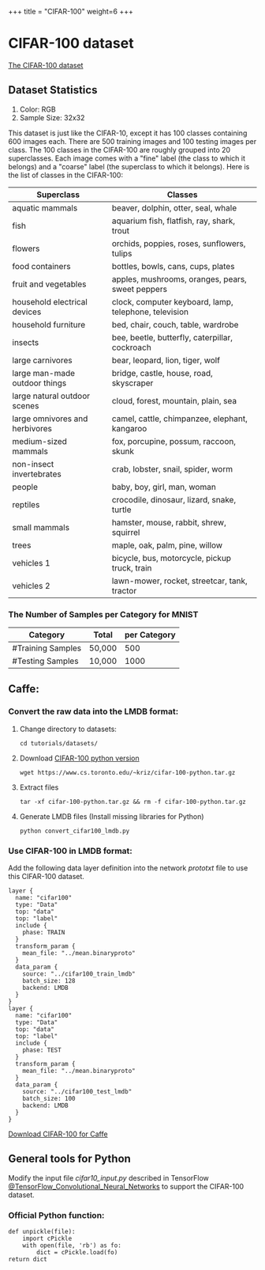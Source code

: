 +++
title = "CIFAR-100"
weight=6
+++

# CIFAR-100 dataset

[The CIFAR-100 dataset](https://www.cs.toronto.edu/~kriz/cifar.html)

## Dataset Statistics

1. Color: RGB
2. Sample Size: 32x32

This dataset is just like the CIFAR-10, except it has 100 classes containing 600 images each. There are 500 training images and 100 testing images per class. The 100 classes in the CIFAR-100 are roughly grouped into 20 superclasses. Each image comes with a "fine" label (the class to which it belongs) and a "coarse" label (the superclass to which it belongs).
Here is the list of classes in the CIFAR-100:

|Superclass|	Classes|
|----------|------------|
|aquatic mammals|	beaver, dolphin, otter, seal, whale|
|fish|	aquarium fish, flatfish, ray, shark, trout|
|flowers|	orchids, poppies, roses, sunflowers, tulips|
|food containers|	bottles, bowls, cans, cups, plates|
|fruit and vegetables|	apples, mushrooms, oranges, pears, sweet peppers|
|household electrical devices|	clock, computer keyboard, lamp, telephone, television|
|household furniture|	bed, chair, couch, table, wardrobe|
|insects|	bee, beetle, butterfly, caterpillar, cockroach|
|large carnivores|	bear, leopard, lion, tiger, wolf|
|large man-made outdoor things|	bridge, castle, house, road, skyscraper|
|large natural outdoor scenes|	cloud, forest, mountain, plain, sea|
|large omnivores and herbivores|	camel, cattle, chimpanzee, elephant, kangaroo|
|medium-sized mammals|	fox, porcupine, possum, raccoon, skunk
|non-insect invertebrates |	crab, lobster, snail, spider, worm|
|people|	baby, boy, girl, man, woman|
|reptiles|	crocodile, dinosaur, lizard, snake, turtle|
|small mammals|	hamster, mouse, rabbit, shrew, squirrel|
|trees|	maple, oak, palm, pine, willow|
|vehicles 1|	bicycle, bus, motorcycle, pickup truck, train|
|vehicles 2|	lawn-mower, rocket, streetcar, tank, tractor|

### The Number of Samples per Category for MNIST

|Category| Total| per Category|
|--------|------|-------------|
|#Training Samples|50,000|500|
|#Testing Samples|10,000|1000|

## Caffe:

### Convert the raw data into the LMDB format:

1. Change directory to datasets:
   ````
   cd tutorials/datasets/
   ````
2. Download [CIFAR-100 python version](https://www.cs.toronto.edu/~kriz/cifar-100-python.tar.gz) 
   ````
   wget https://www.cs.toronto.edu/~kriz/cifar-100-python.tar.gz
   ```` 
3. Extract files
   ````
   tar -xf cifar-100-python.tar.gz && rm -f cifar-100-python.tar.gz
   ````
4. Generate LMDB files (Install missing libraries for Python)
   ````
   python convert_cifar100_lmdb.py   
   ````
### Use CIFAR-100 in LMDB format:
Add the following data layer definition into the network *prototxt* file to use this CIFAR-100 dataset.

````
layer {
  name: "cifar100"
  type: "Data"
  top: "data"
  top: "label"
  include {
    phase: TRAIN
  }
  transform_param {
    mean_file: "../mean.binaryproto"
  }
  data_param {
    source: "../cifar100_train_lmdb"
    batch_size: 128
    backend: LMDB
  }
}
layer {
  name: "cifar100"
  type: "Data"
  top: "data"
  top: "label"
  include {
    phase: TEST
  }
  transform_param {
    mean_file: "../mean.binaryproto"
  }
  data_param {
    source: "../cifar100_test_lmdb"
    batch_size: 100
    backend: LMDB
  }
}
````

[Download CIFAR-100 for Caffe](https://drive.google.com/open?id=1bpk1lVTIUWEjeJtcePn4-bbbfRnzIriJ)

## General tools for Python

Modify the input file *cifar10_input.py* described in TensorFlow [@TensorFlow_Convolutional_Neural_Networks] to support the CIFAR-100 dataset.

### Official Python function:
    def unpickle(file):
        import cPickle
        with open(file, 'rb') as fo:
            dict = cPickle.load(fo)
    return dict



[@Github: uncommon-datasets-caffe]: https://github.com/junyuseu/uncommon-datasets-caffe
[@TensorFlow_Convolutional_Neural_Networks]:https://www.tensorflow.org/tutorials/deep_cnn
